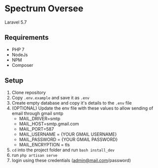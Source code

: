 # Spectrum Oversee

Laravel 5.7

## Requirements

- PHP 7
- NodeJs
- NPM
- Composer

## Setup
1. Clone repository
2. Copy `.env.example` and save it as `.env`
3. Create empty database and copy it's details to the `.env` file
4. (OPTIONAL) Update the env file with these values to allow sending of email through gmail smtp
    - MAIL_DRIVER=smtp
    - MAIL_HOST=smtp.gmail.com
    - MAIL_PORT=587
    - MAIL_USERNAME = {YOUR GMAIL USERNAME}
    - MAIL_PASSWORD = {YOUR GMAIL PASSWORD}
    - MAIL_ENCRYPTION = tls
5. `cd` into the project folder and run `bash install_dev`
6. run `php artisan serve`
7. login using these credentials (admin@mail.com/password)
